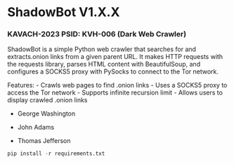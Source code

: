 # ShadowBot V1.X.X
### KAVACH-2023 PSID: KVH-006 (Dark Web Crawler)

ShadowBot is a simple Python web crawler that searches for and extracts.onion links from a given parent URL. It makes HTTP requests with the requests library, parses HTML content with BeautifulSoup, and configures a SOCKS5 proxy with PySocks to connect to the Tor network.

Features:
    - Crawls web pages to find .onion links
    - Uses a SOCKS5 proxy to access the Tor network
    - Supports infinite recursion limit
    - Allows users to display crawled .onion links
- George Washington
* John Adams
+ Thomas Jefferson

```python
pip install -r requirements.txt
```
